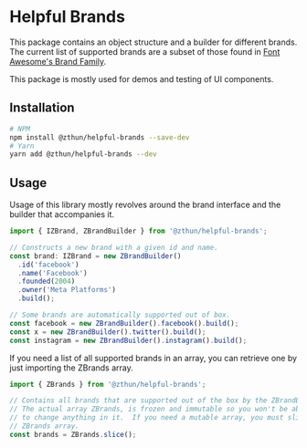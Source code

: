 # Helpful Brands

This package contains an object structure and a builder for different brands. The current list of supported brands are a
subset of those found in [Font Awesome's Brand Family](https://fontawesome.com/search?o=r&m=free&f=brands).

This package is mostly used for demos and testing of UI components.

## Installation

```sh
# NPM
npm install @zthun/helpful-brands --save-dev
# Yarn
yarn add @zthun/helpful-brands --dev
```

## Usage

Usage of this library mostly revolves around the brand interface and the builder that accompanies it.

```ts
import { IZBrand, ZBrandBuilder } from '@zthun/helpful-brands';

// Constructs a new brand with a given id and name.
const brand: IZBrand = new ZBrandBuilder()
  .id('facebook')
  .name('Facebook')
  .founded(2004)
  .owner('Meta Platforms')
  .build();

// Some brands are automatically supported out of box.
const facebook = new ZBrandBuilder().facebook().build();
const x = new ZBrandBuilder().twitter().build();
const instagram = new ZBrandBuilder().instagram().build();
```

If you need a list of all supported brands in an array, you can retrieve one by just importing the ZBrands array.

```ts
import { ZBrands } from '@zthun/helpful-brands';

// Contains all brands that are supported out of the box by the ZBrandBuilder()
// The actual array ZBrands, is frozen and immutable so you won't be able
// to change anything in it.  If you need a mutable array, you must slice the
// ZBrands array.
const brands = ZBrands.slice();
```
